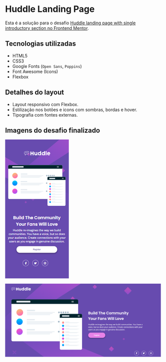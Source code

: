 # Huddle Landing Page

Esta é a solução para o desafio [Huddle landing page with single introductory section no Frontend Mentor](https://www.frontendmentor.io/challenges/huddle-landing-page-with-a-single-introductory-section-B_2Wvxgi0).

## Tecnologias utilizadas

- HTML5
- CSS3
- Google Fonts (`Open Sans`, `Poppins`)
- Font Awesome (Icons)
- Flexbox

## Detalhes do layout

- Layout responsivo com Flexbox.
- Estilização nos botões e icons com sombras, bordas e hover.
- Tipografia com fontes externas.

## Imagens do desafio finalizado

![Mobile](assets/images/screenshot.png)

![Desktop](assets/images/screenshot2.png)

